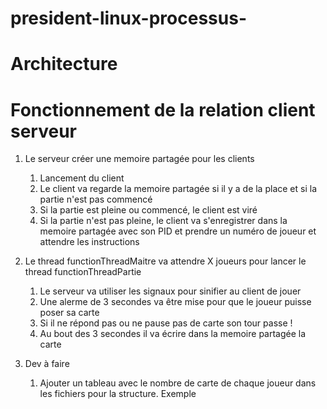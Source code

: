 # president-linux-processus-




# Architecture 


# Fonctionnement de la relation client serveur 

1. Le serveur créer une memoire partagée pour les clients

   1. Lancement du client 
   2. Le client va regarde la memoire partagée si il y a de la place et si la partie n'est pas commencé
   3. Si la partie est pleine ou commencé, le client est viré
   4. Si la partie n'est pas pleine, le client va s'enregistrer dans la memoire partagée avec son PID et prendre un numéro de joueur et attendre les instructions


2. Le thread functionThreadMaitre va attendre X joueurs pour lancer le thread functionThreadPartie
   
    1. Le serveur va utiliser les signaux pour sinifier au client de jouer 
    2. Une alerme de 3 secondes va être mise pour que le joueur puisse poser sa carte
    3. Si il ne répond pas ou ne pause pas de carte son tour passe ! 
    4. Au bout des 3 secondes il va écrire dans la memoire partagée la carte 



3. Dev à faire 
   1. Ajouter un tableau avec le nombre de carte de chaque joueur dans les fichiers pour la structure. 
   Exemple 

